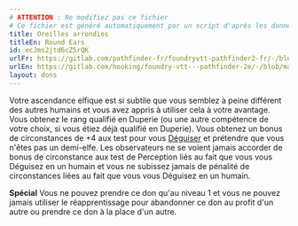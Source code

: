 ```yaml
---
# ATTENTION : Ne modifiez pas ce fichier
# Ce fichier est généré automatiquement par un script d'après les données du module Foundry VTT officiel et de sa traduction
title: Oreilles arrondies
titleEn: Round Ears
id: ecJms2jtd6cZ5rQK
urlFr: https://gitlab.com/pathfinder-fr/foundryvtt-pathfinder2-fr/-/blob/master/data/feats/ecJms2jtd6cZ5rQK.htm
urlEn: https://gitlab.com/hooking/foundry-vtt---pathfinder-2e/-/blob/master/packs/data/feats.db/round-ears.json
layout: dons
---
```

Votre ascendance elfique est si subtile que vous semblez à peine différent des autres humains et vous avez appris à utiliser cela à votre avantage. Vous obtenez le rang qualifié en Duperie (ou une autre compétence de votre choix, si vous étiez déjà qualifié en Duperie). Vous obtenez un bonus de circonstances de +4 aux test pour vous [Déguiser](../actions/se-déguiser.html) et prétendre que vous n'êtes pas un demi-elfe. Les observateurs ne se voient jamais accorder de bonus de circonstance aux test de Perception liés au fait que vous vous Déguisez en un humain et vous ne subissez jamais de pénalité de circonstances liées au fait que vous vous Déguisez en un humain.

**Spécial** Vous ne pouvez prendre ce don qu'au niveau 1 et vous ne pouvez jamais utiliser le réapprentissage pour abandonner ce don au profit d'un autre ou prendre ce don à la place d'un autre.
